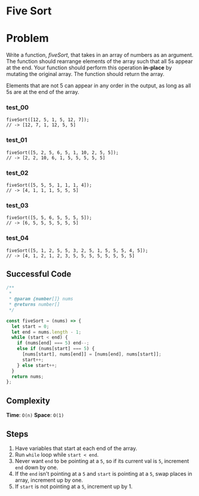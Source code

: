 # Five Sort

# Problem

Write a function, *fiveSort*, that takes in an array of numbers as an argument. The function should rearrange elements of the array such that all 5s appear at the end. Your function should perform this operation **in-place** by mutating the original array. The function should return the array.

Elements that are not 5 can appear in any order in the output, as long as all 5s are at the end of the array.

### test_00

```
fiveSort([12, 5, 1, 5, 12, 7]);
// -> [12, 7, 1, 12, 5, 5]

```

### test_01

```
fiveSort([5, 2, 5, 6, 5, 1, 10, 2, 5, 5]);
// -> [2, 2, 10, 6, 1, 5, 5, 5, 5, 5]

```

### test_02

```
fiveSort([5, 5, 5, 1, 1, 1, 4]);
// -> [4, 1, 1, 1, 5, 5, 5]

```

### test_03

```
fiveSort([5, 5, 6, 5, 5, 5, 5]);
// -> [6, 5, 5, 5, 5, 5, 5]

```

### test_04

```
fiveSort([5, 1, 2, 5, 5, 3, 2, 5, 1, 5, 5, 5, 4, 5]);
// -> [4, 1, 2, 1, 2, 3, 5, 5, 5, 5, 5, 5, 5, 5]

```

## Successful Code

```js
/**
 *
 * @param {number[]} nums
 * @returns number[]
 */

const fiveSort = (nums) => {
  let start = 0;
  let end = nums.length - 1;
  while (start < end) {
    if (nums[end] === 5) end--;
    else if (nums[start] === 5) {
      [nums[start], nums[end]] = [nums[end], nums[start]];
      start++;
    } else start++;
  }
  return nums;
};
```

## Complexity

**Time**: `O(n)`
**Space**: `O(1)`

## Steps

1. Have variables that start at each end of the array.
2. Run `while` loop while `start < end`.
3. Never want `end` to be pointing at a `5`, so if its current val is `5`, increment `end` down by one.
4. If the `end` isn't pointing at a `5` and `start` is pointing at a `5`, swap places in array, increment up by one.
5. If `start` is not pointing at a `5`, increment up by 1.
